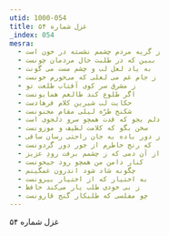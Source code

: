```yaml
---
utid: 1000-054
title: غزل شماره ۵۴
_index: 054
mesra:
  - ز گریه مردم چشمم نشسته در خون است
  - ببین که در طلبت حال مردمان چونست
  - به یاد لعل لب و چشم مست می گونت
  - ز جام غم می لعلی که می‌خورم خونست
  - ز مشرق سر کوی آفتاب طلعت تو
  - اگر طلوع کند طالعم همایونست
  - حکایت لب شیرین کلام فرهادست
  - شکنج طرّه لیلی مقام مجنونست
  - دلم بجو که قدت همچو سرو دلجوی است
  - سخن بگو که کلامت لطیف و موزونست
  - ز دور باده به جان راحتی رسان ساقی
  - که رنج خاطرم از جور دور گردونست
  - از آن دمی که ز چشمم برفت رودِ عزیز
  - کنار دامن من همچو رود جیحونست
  - چگونه شاد شود اندرون غمگینم
  - به اختیار که از اختیار بیرونست
  - ز بی خودی طلب یار می‌کند حافظ
  - چو مفلسی که طلبکار گنج قارونست
---
```

غزل شماره ۵۴
